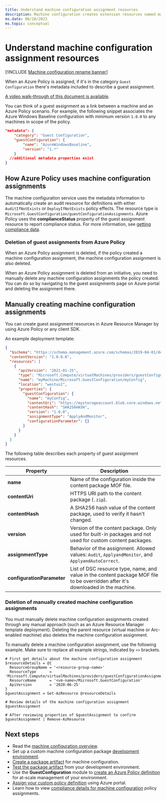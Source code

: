 ```yaml
---
title: Understand machine configuration assignment resources
description: Machine configuration creates extension resources named machine configuration assignments that map configurations to machines.
ms.date: 08/10/2023
ms.topic: conceptual
---
```

# Understand machine configuration assignment resources

[!INCLUDE [Machine configuration rename banner](../includes/banner.md)]

When an Azure Policy is assigned, if it's in the category `Guest Configuration` there's metadata
included to describe a guest assignment.

[A video walk-through of this document is available][01].

You can think of a guest assignment as a link between a machine and an Azure Policy scenario. For
example, the following snippet associates the Azure Windows Baseline configuration with minimum
version `1.0.0` to any machines in scope of the policy.

```json
"metadata": {
    "category": "Guest Configuration",
    "guestConfiguration": {
        "name": "AzureWindowsBaseline",
        "version": "1.*"
    }
  //additional metadata properties exist
}
```

## How Azure Policy uses machine configuration assignments

The machine configuration service uses the metadata information to automatically create an audit
resource for definitions with either `AuditIfNotExists` or `DeployIfNotExists` policy effects. The
resource type is `Microsoft.GuestConfiguration/guestConfigurationAssignments`. Azure Policy uses
the **complianceStatus** property of the guest assignment resource to report compliance status. For
more information, see [getting compliance data][02].

### Deletion of guest assignments from Azure Policy

When an Azure Policy assignment is deleted, if the policy created a machine configuration
assignment, the machine configuration assignment is also deleted.

When an Azure Policy assignment is deleted from an initiative, you need to manually delete any
machine configuration assignments the policy created. You can do so by navigating to the guest
assignments page on Azure portal and deleting the assignment there.

## Manually creating machine configuration assignments

You can create guest assignment resources in Azure Resource Manager by using Azure Policy or any
client SDK.

An example deployment template:

```json
{
  "$schema": "https://schema.management.azure.com/schemas/2019-04-01/deploymentTemplate.json#",
  "contentVersion": "1.0.0.0",
  "resources": [
    {
      "apiVersion": "2021-01-25",
      "type": "Microsoft.Compute/virtualMachines/providers/guestConfigurationAssignments",
      "name": "myMachine/Microsoft.GuestConfiguration/myConfig",
      "location": "westus2",
      "properties": {
        "guestConfiguration": {
          "name": "myConfig",
          "contentUri": "https://mystorageaccount.blob.core.windows.net/mystoragecontainer/myConfig.zip?sv=SASTOKEN",
          "contentHash": "SHA256HASH",
          "version": "1.0.0",
          "assignmentType": "ApplyAndMonitor",
          "configurationParameter": {}
        }
      }
    }
  ]
}
```

The following table describes each property of guest assignment resources.

|          Property          |                                                            Description                                                            |
| -------------------------- | --------------------------------------------------------------------------------------------------------------------------------- |
| **name**                   | Name of the configuration inside the content package MOF file.                                                                    |
| **contentUri**             | HTTPS URI path to the content package (`.zip`).                                                                                   |
| **contentHash**            | A SHA256 hash value of the content package, used to verify it hasn't changed.                                                     |
| **version**                | Version of the content package. Only used for built-in packages and not used for custom content packages.                         |
| **assignmentType**         | Behavior of the assignment. Allowed values: `Audit`, `ApplyandMonitor`, and `ApplyandAutoCorrect`.                                |
| **configurationParameter** | List of DSC resource type, name, and value in the content package MOF file to be overridden after it's downloaded in the machine. |

### Deletion of manually created machine configuration assignments

You must manually delete machine configuration assignments created through any manual approach
(such as an Azure Resource Manager template deployment). Deleting the parent resource (virtual
machine or Arc-enabled machine) also deletes the machine configuration assignment.

To manually delete a machine configuration assignment, use the following example. Make sure to
replace all example strings, indicated by `<>` brackets.

```azurepowershell-interactive
# First get details about the machine configuration assignment
$resourceDetails = @{
  ResourceGroupName = '<resource-group-name>'
  ResourceType      = 'Microsoft.Compute/virtualMachines/providers/guestConfigurationAssignments/'
  ResourceName      = '<vm-name>/Microsoft.GuestConfiguration'
  ApiVersion        = '2020-06-25'
}
$guestAssignment = Get-AzResource @resourceDetails

# Review details of the machine configuration assignment
$guestAssignment

# After reviewing properties of $guestAssignment to confirm
$guestAssignment | Remove-AzResource
```

## Next steps

- Read the [machine configuration overview][03].
- Set up a custom machine configuration package [development environment][04].
- [Create a package artifact][05] for machine configuration.
- [Test the package artifact][06] from your development environment.
- Use the **GuestConfiguration** module to [create an Azure Policy definition][07] for at-scale
  management of your environment.
- [Assign your custom policy definition][08] using Azure portal.
- Learn how to view [compliance details for machine configuration][09] policy assignments.

<!-- Reference link definitions -->
[01]: https://youtu.be/DmCphySEB7A
[02]: ../policy/how-to/get-compliance-data.md
[03]: ./overview.md
[04]: ./how-to-set-up-authoring-environment.md
[05]: ./how-to-create-package.md
[06]: ./how-to-test-package.md
[07]: ./how-to-create-policy-definition.md
[08]: ../policy/assign-policy-portal.md
[09]: ../policy/how-to/determine-non-compliance.md
